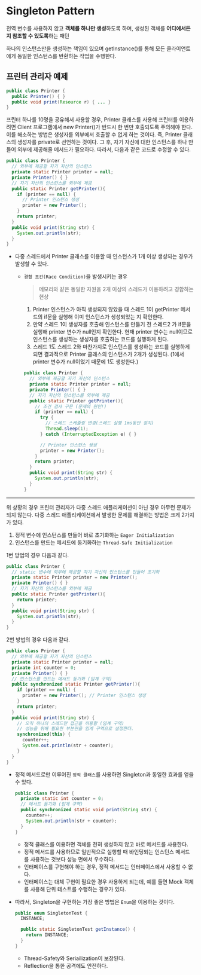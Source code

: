 # Singleton Pattern

전역 변수를 사용하지 않고 **객체를 하나만 생성**하도록 하며, 생성된 객체를 **어디에서든지 참조할 수 있도록**하는 패턴

하나의 인스턴스만을 생성하는 책임이 있으며 getInstance()를 통해 모든 클라이언트에게 동일한 인스턴스를 반환하는 작업을 수행한다.

## 프린터 관리자 예제

```java
public class Printer {
  public Printer() { }
  public void print(Resource r) { ... }
}
```

프린터 하나를 10명을 공유해서 사용할 경우, Printer 클래스를 사용해 프린터를 이용하려면 Client 프로그램에서 new Printer()가 반드시 한 번만 호출되도록 주의해야 한다. 이를 해소하는 방법은 생성자를 외부에서 호출할 수 없게 하는 것이다. 즉, Printer 클래스의 생성자를 private로 선언하는 것이다. 그 후, 자기 자신에 대한 인스턴스를 하나 만들어 외부에 제공해줄 메서드가 필요하다. 따라서, 다음과 같은 코드로 수정할 수 있다.

```java
public class Printer {
  // 외부에 제공할 자기 자신의 인스턴스
  private static Printer printer = null;
  private Printer() { }
  // 자기 자신의 인스턴스를 외부에 제공
  public static Printer getPrinter(){
    if (printer == null) {
      // Printer 인스턴스 생성
      printer = new Printer();
    }
    return printer;
  }
  public void print(String str) {
    System.out.println(str);
  }
}
```

- 다중 스레드에서 Printer 클래스를 이용할 때 인스턴스가 1개 이상 생성되는 경우가 발생할 수 있다.

  - `경합 조건(Race Condition)`을 발생시키는 경우

    > 메모리와 같은 동일한 자원을 2개 이상의 스레드가 이용하려고 경합하는 현상

    1. Printer 인스턴스가 아직 생성되지 않았을 때 스레드 1이 getPrinter 메서드의 if문을 실행해 이미 인스턴스가 생성되었는 지 확인한다.
    2. 만약 스레드 1이 생성자를 호출해 인스턴스를 만들기 전 스레드2 가 if문을 실행해 printer 변수가 null인지 확인한다. 현재 printer 변수는 null이므로 인스턴스를 생성하는 생성자를 호출하는 코드를 실행하게 된다.
    3. 스레드 1도 스레드 2와 마찬가지로 인스턴스를 생성하는 코드를 실행하게 되면 결과적으로 Printer 클래스의 인스턴스가 2개가 생성된다. (1에서 printer 변수가 null이었기 때문에 1도 생성한다.)

    ```java
    public class Printer {
      // 외부에 제공할 자기 자신의 인스턴스
      private static Printer printer = null;
      private Printer() { }
      // 자기 자신의 인스턴스를 외부에 제공
      public static Printer getPrinter(){
        // 조건 검사 구문 (문제의 원인!)
        if (printer == null) {
          try {
            // 스레드 스케줄링 변경(스레드 실행 1ms동안 정지)
            Thread.sleep(1);
          } catch (InterruptedException e) { }

          // Printer 인스턴스 생성
          printer = new Printer();
        }
        return printer;
      }
      public void print(String str) {
        System.out.println(str);
      }
    }
    ```

---

위 상황의 경우 프린터 관리자가 다중 스레드 애플리케이션이 아닌 경우 아무런 문제가 되지 않는다. 다중 스레드 애플리케이션에서 발생한 문제를 해결하는 방법은 크게 2가지가 있다.

1. 정적 변수에 인스턴스를 만들어 바로 초기화하는 `Eager Initialization`
2. 인스턴스를 만드는 메서드에 동기화하는 `Thread-Safe Initialization`

1번 방법의 경우 다음과 같다.

```java
public class Printer {
  // static 변수에 외부에 제공할 자기 자신의 인스턴스를 만들어 초기화
  private static Printer printer = new Printer();
  private Printer() { }
  // 자기 자신의 인스턴스를 외부에 제공
  public static Printer getPrinter(){
    return printer;
  }
  public void print(String str) {
    System.out.println(str);
  }
}
```

2번 방법의 경우 다음과 같다.

```java
public class Printer {
  // 외부에 제공할 자기 자신의 인스턴스
  private static Printer printer = null;
  private int counter = 0;
  private Printer() { }
  // 인스턴스를 만드는 메서드 동기화 (임계 구역)
  public synchronized static Printer getPrinter(){
    if (printer == null) {
      printer = new Printer(); // Printer 인스턴스 생성
    }
    return printer;
  }
  public void print(String str) {
    // 오직 하나의 스레드만 접근을 허용함 (임계 구역)
    // 성능을 위해 필요한 부분만을 임계 구역으로 설정한다.
    synchronized(this) {
      counter++;
      System.out.println(str + counter);
    }
  }
}
```

- 정적 메서드로만 이루어진 `정적 클래스`를 사용하면 Singleton과 동일한 효과를 얻을 수 있다.

  ```java
  public class Printer {
    private static int counter = 0;
    // 메서드 동기화 (임계 구역)
    public synchronized static void print(String str) {
      counter++;
      System.out.println(str + counter);
    }
  }
  ```

  - 정적 클래스를 이용하면 객체를 전혀 생성하지 않고 바로 메서드를 사용한다.
  - 정적 메서드를 사용하므로 일반적으로 실행할 때 바인딩되는 인스턴스 메서드를 사용하는 것보다 성능 면에서 우수하다.
  - 인터페이스를 구현해야 하는 경우, 정적 메서드는 인터페이스에서 사용할 수 없다.
  - 인터페이스는 대체 구현이 필요한 경우 사용하게 되는데, 예를 들면 Mock 객체를 사용해 단위 테스트를 수행하는 경우가 있다.

- 따라서, Singleton을 구현하는 가장 좋은 방법은 `Enum`을 이용하는 것이다.

  ```java
  public enum SingletonTest {
    INSTANCE;

    public static SingletonTest getInstance() {
      return INSTANCE;
    }
  }
  ```

  - Thread-Safety와 Seriailization이 보장된다.
  - Reflection을 통한 공격에도 안전하다.
